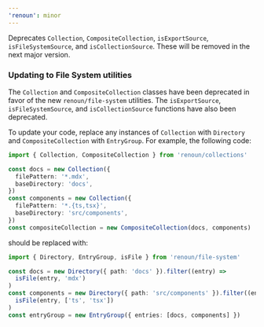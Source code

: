 ```yaml
---
'renoun': minor
---
```


Deprecates `Collection`, `CompositeCollection`, `isExportSource`, `isFileSystemSource`, and `isCollectionSource`. These will be removed in the next major version.

### Updating to File System utilities

The `Collection` and `CompositeCollection` classes have been deprecated in favor of the new `renoun/file-system` utilities. The `isExportSource`, `isFileSystemSource`, and `isCollectionSource` functions have also been deprecated.

To update your code, replace any instances of `Collection` with `Directory` and `CompositeCollection` with `EntryGroup`. For example, the following code:

```ts
import { Collection, CompositeCollection } from 'renoun/collections'

const docs = new Collection({
  filePattern: '*.mdx',
  baseDirectory: 'docs',
})
const components = new Collection({
  filePattern: '*.{ts,tsx}',
  baseDirectory: 'src/components',
})
const compositeCollection = new CompositeCollection(docs, components)
```

should be replaced with:

```ts
import { Directory, EntryGroup, isFile } from 'renoun/file-system'

const docs = new Directory({ path: 'docs' }).filter((entry) =>
  isFile(entry, 'mdx')
)
const components = new Directory({ path: 'src/components' }).filter((entry) =>
  isFile(entry, ['ts', 'tsx'])
)
const entryGroup = new EntryGroup({ entries: [docs, components] })
```
